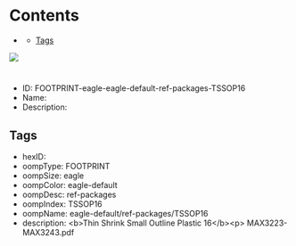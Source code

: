 



Contents
========

* [](#)
	* [Tags](#tags)
  
![][im]
# 

- ID: FOOTPRINT-eagle-eagle-default-ref-packages-TSSOP16
- Name: 
- Description: 

## Tags

- hexID: 
- oompType: FOOTPRINT
- oompSize: eagle
- oompColor: eagle-default
- oompDesc: ref-packages
- oompIndex: TSSOP16
- oompName: eagle-default/ref-packages/TSSOP16
- description: &lt;b&gt;Thin Shrink Small Outline Plastic 16&lt;/b&gt;&lt;p&gt;&#xD;
MAX3223-MAX3243.pdf



[im]: image.png
